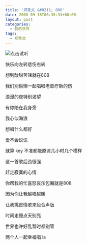 ```yaml
---
title: '郑秀文 &#8211; 808'
date: 2008-09-18T06:35:33+00:00
layout: post
categories:
  - 我的世界
tags:
  - 郑秀文
---
```


![点击试听](http://music.163.com/#/song?id=328698)

快乐向左转悲伤右转

想到酸甜苦辣就在808

我们别偷懒一起唱唱老歌疗新的伤

浪漫的夜特别渴望

有你陪在我身旁

我心似海浪

想唱什么都好

爱不会说谎

就算 key 不准都能原谅几小时几个模样

这一首歌后劲很强
<!--more-->
赶走寂寞的心情

你帮我的忙喜怒哀乐包厢就是808

因为你让我越唱越暖

让我挑首情歌来段合声版

时间走慢点天别亮

世界也许好乱暂时都别管

两个人一起幸福唱 la